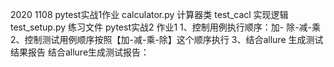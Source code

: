2020 1108 pytest实战1作业
calculator.py 计算器类
test_cacl 实现逻辑
test_setup.py 练习文件
pytest实战2
作业1
1、控制用例执行顺序：加- 除-减-乘
2、控制测试用例顺序按照【加-减-乘-除】这个顺序执行
3、结合allure 生成测试结果报告
结合allure生成测试报告：